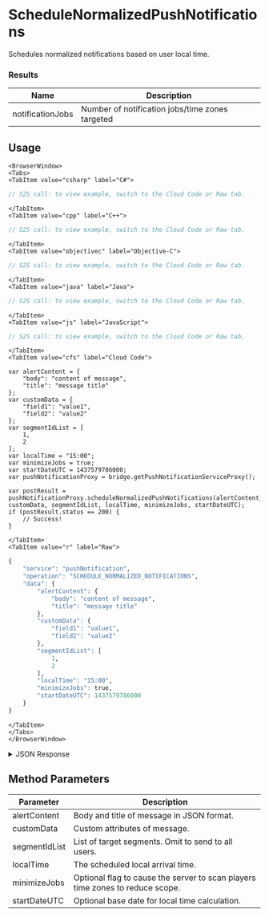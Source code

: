 # ScheduleNormalizedPushNotifications

Schedules normalized notifications based on user local time.





### Results
Name | Description
--------- | -----------
notificationJobs | Number of notification jobs/time zones targeted

<PartialServop service_name="pushNotification" operation_name="SCHEDULE_NORMALIZED_NOTIFICATIONS" />

## Usage

```mdx-code-block
<BrowserWindow>
<Tabs>
<TabItem value="csharp" label="C#">
```

```csharp
// S2S call: to view example, switch to the Cloud Code or Raw tab.
```

```mdx-code-block
</TabItem>
<TabItem value="cpp" label="C++">
```

```cpp
// S2S call: to view example, switch to the Cloud Code or Raw tab.
```

```mdx-code-block
</TabItem>
<TabItem value="objectivec" label="Objective-C">
```

```objectivec
// S2S call: to view example, switch to the Cloud Code or Raw tab.
```

```mdx-code-block
</TabItem>
<TabItem value="java" label="Java">
```

```java
// S2S call: to view example, switch to the Cloud Code or Raw tab.
```

```mdx-code-block
</TabItem>
<TabItem value="js" label="JavaScript">
```

```javascript
// S2S call: to view example, switch to the Cloud Code or Raw tab.
```

```mdx-code-block
</TabItem>
<TabItem value="cfs" label="Cloud Code">
```

```cfscript
var alertContent = {
	"body": "content of message",
	"title": "message title"
};
var customData = {
	"field1": "value1",
	"field2": "value2"
};
var segmentIdList = [
	1,
	2
];
var localTime = "15:00";
var minimizeJobs = true;
var startDateUTC = 1437579786000;
var pushNotificationProxy = bridge.getPushNotificationServiceProxy();

var postResult = pushNotificationProxy.scheduleNormalizedPushNotifications(alertContent, customData, segmentIdList, localTime, minimizeJobs, startDateUTC);
if (postResult.status == 200) {
    // Success!
}
```

```mdx-code-block
</TabItem>
<TabItem value="r" label="Raw">
```

```r
{
	"service": "pushNotification",
	"operation": "SCHEDULE_NORMALIZED_NOTIFICATIONS",
	"data": {
		"alertContent": {
			"body": "content of message",
			"title": "message title"
		},
		"customData": {
			"field1": "value1",
			"field2": "value2"
		},
		"segmentIdList": [
			1,
			2
		],
		"localTime": "15:00",
		"minimizeJobs": true,
		"startDateUTC": 1437579786000
	}
}
```

```mdx-code-block
</TabItem>
</Tabs>
</BrowserWindow>
```

<details>
<summary>JSON Response</summary>

```json
{
    "packetId": 1,
    "messageResponses": [
        {
            "status": 200,
            "data": {
                "notificationJobs": 3
            }
        }
    ]
}
```
</details>

## Method Parameters
Parameter | Description
--------- | -----------
alertContent | Body and title of message in JSON format. 
customData | Custom attributes of message. 
segmentIdList | List of target segments. Omit to send to all users. 
localTime | The scheduled local arrival time. 
minimizeJobs | Optional flag to cause the server to scan players time zones to reduce scope. 
startDateUTC | Optional base date for local time calculation. 


